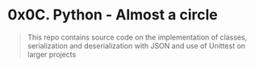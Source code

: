 # 0x0C. Python - Almost a circle
> This repo contains source code on the implementation of classes, serialization and deserialization with JSON and use of Unittest on larger projects

